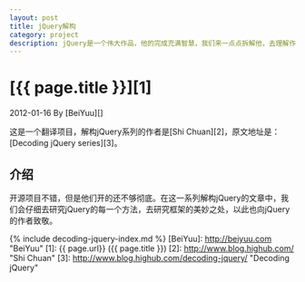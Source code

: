 ```yaml
---
layout: post
title: jQuery解构
category: project
description: jQuery是一个伟大作品，他的完成充满智慧，我们来一点点拆解他，去理解作者的思想精华。
---
```

# [{{ page.title }}][1]
2012-01-16 By [BeiYuu][]

这是一个翻译项目，解构jQuery系列的作者是[Shi Chuan][2]，原文地址是：[Decoding jQuery series][3]。

## 介绍
开源项目不错，但是他们开的还不够彻底。在这一系列解构jQuery的文章中，我们会仔细去研究jQuery的每一个方法，去研究框架的美妙之处，以此也向jQuery的作者致敬。

{% include decoding-jquery-index.md %}
[BeiYuu]:    http://beiyuu.com  "BeiYuu"
[1]:    {{ page.url}}  ({{ page.title }})
[2]:    http://www.blog.highub.com/ "Shi Chuan"
[3]:    http://www.blog.highub.com/decoding-jquery/ "Decoding jQuery"
